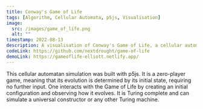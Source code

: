 ```yaml
---
title: Conway's Game of Life
tags: [Algorithm, Cellular Automata, p5js, Visualisation]
image:
  src: /images/game_of_life.png
  alt: ""
timestamp: 2022-08-13
description: A visualisation of Conway's Game of Life, a cellular automaton devised by the British mathematician John Horton Conway in 1970.
codeLink: https://github.com/nextdrought/game-of-life
demoLink: https://gameoflife-elliott.netlify.app/
---
```


This cellular automatan simulation was built with p5js. It is a zero-player game, meaning that its evolution is determined by its initial state, requiring no further input. One interacts with the Game of Life by creating an initial configuration and observing how it evolves. It is Turing complete and can simulate a universal constructor or any other Turing machine.

